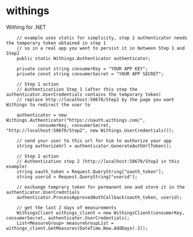 withings
========

Withing for .NET

        // example uses static for simplicity, step 2 authenticator needs the temporary token obtained in step 1
        // so in a real app you want to persist it in between Step 1 and Step2
        public static Withings.Authenticator authenticator;

        private const string consumerKey = "YOUR APP KEY";
        private const string consumerSecret = "YOUR APP SECRET";

        // Step 1 action        
        // Authenticatiion Step 1 (after this step the authenticator.UserCredentials contains the temporary token)
        // replace http://localhost:50670/Step2 by the page you want Withings to redirect the user to
        
        authenticator = new Withings.Authenticator("https://oauth.withings.com/",
                consumerKey, consumerSecret, "http://localhost:50670/Step2", new Withings.UserCredentials());

        // send your user to this url for him to authorize your app
        string authorizeUrl = authenticator.GenerateAuthUrlToken();

        // Step 2 action        
        // Authentication step 2 (http://localhost:50670/Step2 in this example)
        string oauth_token = Request.QueryString["oauth_token"];
        string userid = Request.QueryString["userid"];

        // exchange temprary token for permanent one and store it in the authenticator.UserCredntials
        authenticator.ProcessApprovedAuthCallback(oauth_token, userid);
        
        // get the last 2 days of measurements
        WithingsClient withings_client = new WithingsClient(consumerKey, consumerSecret, authenticator.UserCredentials);
        List<MeasureGroup> measureGroupList = withings_client.GetMeasures(DateTime.Now.AddDays(-2));
        
        
        

